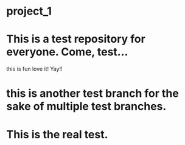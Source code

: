 # project_1
# This is a test repository for everyone. Come, test...
 this is fun love it! Yay!!
 # this is another test branch for the sake of multiple test branches.
 # This is the real test.